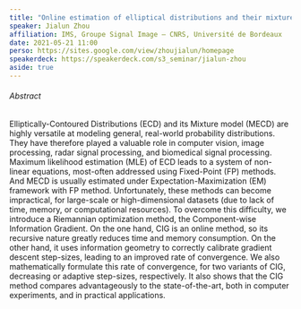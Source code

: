 ```yaml
---
title: "Online estimation of elliptical distributions and their mixture: The component-wise information gradient method"
speaker: Jialun Zhou
affiliation: IMS, Groupe Signal Image — CNRS, Université de Bordeaux
date: 2021-05-21 11:00
perso: https://sites.google.com/view/zhoujialun/homepage
speakerdeck: https://speakerdeck.com/s3_seminar/jialun-zhou
aside: true
---
```


<div style="text-align:center">
<script async class="speakerdeck-embed" data-id="a4fac20caf2c4377912e7f48d296168b" data-ratio="1.33333333333333" src="//speakerdeck.com/assets/embed.js"></script>
</div>

###### Abstract

Elliptically-Contoured Distributions (ECD) and its Mixture model (MECD) are
highly versatile at modeling general, real-world probability distributions. They
have therefore played a valuable role in computer vision, image processing,
radar signal processing, and biomedical signal processing. Maximum likelihood
estimation (MLE) of ECD leads to a system of non-linear equations, most-often
addressed using Fixed-Point (FP) methods. And MECD is usually estimated under
Expectation-Maximization (EM) framework with FP method. Unfortunately, these
methods can become impractical, for large-scale or high-dimensional datasets
(due to lack of time, memory, or computational resources). To overcome this
difficulty, we introduce a Riemannian optimization method, the Component-wise
Information Gradient. On the one hand, CIG is an online method, so its recursive
nature greatly reduces time and memory consumption. On the other hand, it uses
information geometry to correctly calibrate gradient descent step-sizes, leading
to an improved rate of convergence. We also mathematically formulate this rate
of convergence, for two variants of CIG, decreasing or adaptive step-sizes,
respectively. It also shows that the CIG method compares advantageously to the
state-of-the-art, both in computer experiments, and in practical applications.
